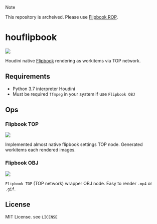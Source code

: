 > [!NOTE]
> This repository is archeived. Please use [Flipbook ROP](https://www.sidefx.com/docs/houdini/nodes/out/flipbook.html).

# houflipbook
![](https://i.gyazo.com/d53b7da48c54f1611b5fd5e7a51ba146.gif)

Houdini native [Flipbook](https://www.sidefx.com/docs/houdini/render/flipbook.html) rendering as workitems via TOP network.

## Requirements
- Python 3.7 interpreter Houdini
- Must be required `ffmpeg` in your system if use `Flipbook OBJ`

## Ops
### Flipbook TOP
![](https://i.gyazo.com/950feea36778f37e0b338167beb7687b.png)

Implemented almost native flipbook settings TOP node. Generated workitems each rendered images.

### Flipbook OBJ
![](https://i.gyazo.com/9f98728347053308986f9e2886db1844.png)

`Flipbook TOP` (TOP network) wrapper OBJ node. Easy to render `.mp4` or `.gif`.


## License
MIT License. see `LICENSE`
